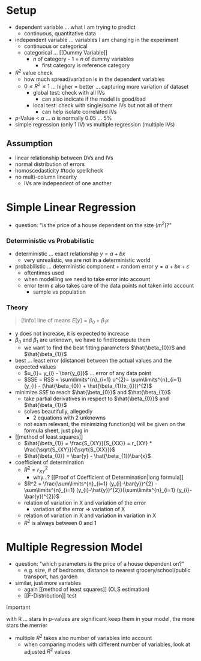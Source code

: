 # Setup
- dependent variable ... what I am trying to predict
	- continuous, quantitative data
- independent variable ... variables I am changing in the experiment
	- continuous or categorical
	- categorical ... [[Dummy Variable]]
		- $n$ of category - 1 = $n$ of dummy variables
			- first category is reference category
- $R^2$ value check
	- how much spread/variation is in the dependent variables
	- $0 \leq R^{2} \leq 1$ ... higher = better ... capturing more variation of dataset
		- global test: check with all IVs
			- can also indicate if the model is good/bad
		- local test: check with single/some IVs but not all of them
			- can help isolate correlated IVs
- $p$-Value < $\alpha$ ... $\alpha$ is normally 0.05 ... 5%
- simple regression (only 1 IV) vs multiple regression (multiple IVs)

## Assumption
- linear relationship between DVs and IVs
- normal distribution of errors
- homoscedasticity #todo spellcheck
- no multi-column linearity
	- IVs are independent of one another

# Simple Linear Regression
- question: "is the price of a house dependent on the size ($m^2$)?"
### Deterministic vs Probabilistic
- deterministic ... exact relationship $y = a + bx$
	- very unrealistic, we are not in a deterministic world
- probabilistic ... deterministic component + random error $y = a + bx + \varepsilon$
	- oftentimes used
	- when modelling we need to take error into account
	- error term $\varepsilon$ also takes care of the data points not taken into account
		- sample vs population
### Theory
> [!info]
> line of means
> $E[y] = \beta_{0} + \beta_{1}x$
- y does not increase, it is expected to increase
- $\beta_{0}$ and $\beta_{1}$ are unknown, we have to find/compute them
	- we want to find the best fitting parameters $\hat{\beta_{0}}$ and $\hat{\beta_{1}}$
- best ... least error (distance) between the actual values and the expected values
	- $u_{i}= y_{i} - \bar{y_{i}}$ ... error of any data point
	- $SSE = RSS = \sum\limits^{n}_{i=1} u^{2}=  \sum\limits^{n}_{i=1} (y_{i} - (\hat{\beta_{0}} + \hat{\beta_{1}}x_{i}))^{2}$
- minimize $SSE$ to reach $\hat{\beta_{0}}$ and $\hat{\beta_{1}}$
	- take partial derivatives in respect to $\hat{\beta_{0}}$ and $\hat{\beta_{1}}$
	- solves beautifully, allegedly
		- 2 equations with 2 unknowns
	- not exam relevant, the minimizing function(s) will be given on the formula sheet, just plug in
- [[method of least squares]]
	- $\hat{\beta_{1}} = \frac{S_{XY}}{S_{XX}} = r_{XY} * \frac{\sqrt{S_{XY}}}{\sqrt{S_{XX}}}$
	- $\hat{\beta_{0}} = \bar{y} - \hat{\beta_{1}}\bar{x}$
- coefficient of determination
	- $R^{2} = r^{2}_{XY}$
		- why...? [[Proof of Coefficient of Determination|long formula]]
	- $R^2 = \frac{\sum\limits^{n}_{i=1} (y_{i}-\bar{y})^{2} - \sum\limits^{n}_{i=1} (y_{i}-\hat{y})^{2}}{\sum\limits^{n}_{i=1} (y_{i}-\bar{y})^{2}}$
	- relation of variation in X and variation of the error
		- variation of the error => variation of X
	- relation of variation in X and variation in variation in X
	- $R^{2}$ is always between 0 and 1
# Multiple Regression Model
- question: "which parameters is the price of a house dependent on?"
	- e.g. size, # of bedrooms, distance to nearest grocery/school/public transport, has garden
- similar, just more variables
	- again [[method of least squares]] (OLS estimation)
	- [[F-Distribution]] test
> [!important]
> with R ... stars in p-values are significant
> keep them in your model, the more stars the merrier
- multiple $R^2$ takes also number of variables into account
	- when comparing models with different number of variables, look at adjusted $R^2$ values